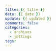 ```yaml
---
title: {{ title }}
date: {{ date }}
update: {{ updated }}
comments: false
categories:
  - archives
  - jottings
tags:
---
```

